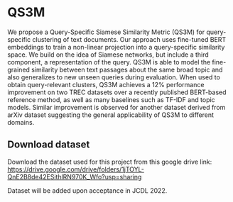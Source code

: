 # QS3M
We propose a Query-Specific Siamese Similarity Metric (QS3M) for query-specific clustering of text documents. Our approach uses fine-tuned BERT embeddings to train a non-linear projection into a query-specific similarity space. We build on the idea of Siamese networks, but include a third component, a representation of the query. QS3M is able to model the fine-grained similarity between text passages about the same broad topic and also generalizes to new unseen queries during evaluation. When used to obtain query-relevant clusters, QS3M achieves a 12% performance improvement on two TREC datasets over a recently published BERT-based reference method, as well as many baselines such as TF-IDF and topic models. Similar improvement is observed for another dataset derived from arXiv dataset suggesting the general applicability of QS3M to different domains.

## Download dataset
Download the dataset used for this project from this google drive link: https://drive.google.com/drive/folders/1jTOYL-QnE2B8de42ESithlRN970K_Wfo?usp=sharing

Dataset will be added upon acceptance in JCDL 2022.
